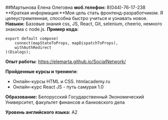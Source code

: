 
##Мартынова Елена Олеговна
**моб.телефон:** 8(044)-76-17-238
**Краткая информация:**Моя цель стать фронтенд-разработчиком. Я целеустремленная, способна быстро учиться и узнавать новое.
**Навыки:** Базовые знания css, JS, React, Git, selenium, cheerio, немного знакома с node.js.
**Пример кода:**
```React
export default compose(
    connect(mapStateToProps, mapDispatchToProps),
    withAuthRedirect
)(Dialogs);
```
**Опыт работы**:
https://elemarta.github.io/SocialNetwork/

**Пройденные курсы и тренинги:**

+ Онлайн-курсы HTML и CSS. htmlacademy.ru
+ Онлайн-курс React JS - путь самурая 1.0

**Образование:**
Белорусский Государственный Экономический Университет, факультет финансов и банковского дела

**Уровень английского языка:**
A2
